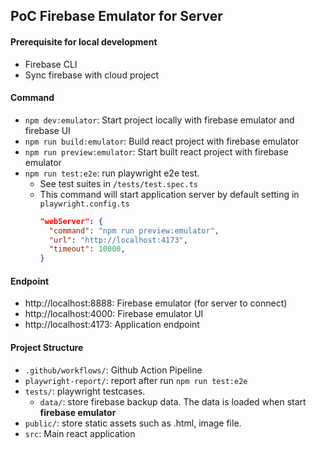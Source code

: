 ## PoC Firebase Emulator for Server

#### Prerequisite for local development

- Firebase CLI
- Sync firebase with cloud project

#### Command

- `npm dev:emulator`: Start project locally with firebase emulator and firebase UI
- `npm run build:emulator`: Build react project with firebase emulator
- `npm run preview:emulator`: Start built react project with firebase emulator
- `npm run test:e2e`: run playwright e2e test.
  - See test suites in `/tests/test.spec.ts`
  - This command will start application server by default setting in `playwright.config.ts`
    ```json
    "webServer": {
      "command": "npm run preview:emulator",
      "url": "http://localhost:4173",
      "timeout": 10000,
    }
    ```

#### Endpoint

- http://localhost:8888: Firebase emulator (for server to connect)
- http://localhost:4000: Firebase emulator UI
- http://localhost:4173: Application endpoint

#### Project Structure

- `.github/workflows/`: Github Action Pipeline
- `playwright-report/`: report after run `npm run test:e2e`
- `tests/`: playwright testcases.
  - `data/`: store firebase backup data. The data is loaded when start **firebase emulator**
- `public/`: store static assets such as .html, image file.
- `src`: Main react application
